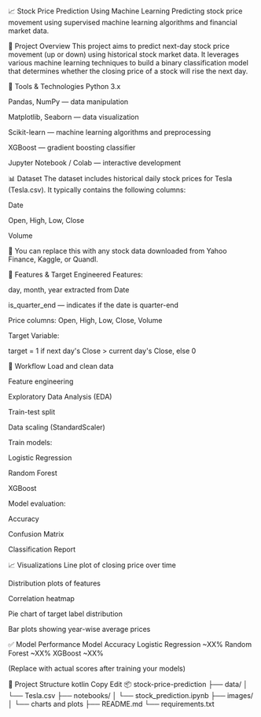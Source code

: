 📈 Stock Price Prediction Using Machine Learning
Predicting stock price movement using supervised machine learning algorithms and financial market data.

🚀 Project Overview
This project aims to predict next-day stock price movement (up or down) using historical stock market data. It leverages various machine learning techniques to build a binary classification model that determines whether the closing price of a stock will rise the next day.

🧰 Tools & Technologies
Python 3.x

Pandas, NumPy — data manipulation

Matplotlib, Seaborn — data visualization

Scikit-learn — machine learning algorithms and preprocessing

XGBoost — gradient boosting classifier

Jupyter Notebook / Colab — interactive development

📊 Dataset
The dataset includes historical daily stock prices for Tesla (Tesla.csv). It typically contains the following columns:

Date

Open, High, Low, Close

Volume

📌 You can replace this with any stock data downloaded from Yahoo Finance, Kaggle, or Quandl.

🧠 Features & Target
Engineered Features:

day, month, year extracted from Date

is_quarter_end — indicates if the date is quarter-end

Price columns: Open, High, Low, Close, Volume

Target Variable:

target = 1 if next day's Close > current day's Close, else 0

📌 Workflow
Load and clean data

Feature engineering

Exploratory Data Analysis (EDA)

Train-test split

Data scaling (StandardScaler)

Train models:

Logistic Regression

Random Forest

XGBoost

Model evaluation:

Accuracy

Confusion Matrix

Classification Report

📈 Visualizations
Line plot of closing price over time

Distribution plots of features

Correlation heatmap

Pie chart of target label distribution

Bar plots showing year-wise average prices

✅ Model Performance
Model	Accuracy
Logistic Regression	~XX%
Random Forest	~XX%
XGBoost	~XX%

(Replace with actual scores after training your models)

📁 Project Structure
kotlin
Copy
Edit
📦 stock-price-prediction
├── data/
│   └── Tesla.csv
├── notebooks/
│   └── stock_prediction.ipynb
├── images/
│   └── charts and plots
├── README.md
└── requirements.txt
